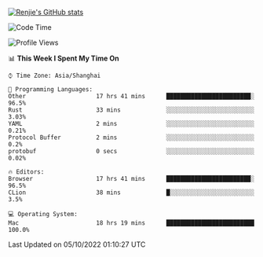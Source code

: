 [![Renjie's GitHub stats](https://github-readme-stats.vercel.app/api?username=liurenjie1024&show_icons=true&theme=chartreuse-dark)](https://github.com/anuraghazra/github-readme-stats)

<!--START_SECTION:waka-->
![Code Time](http://img.shields.io/badge/Code%20Time-222%20hrs%206%20mins-blue)

![Profile Views](http://img.shields.io/badge/Profile%20Views-6-blue)

📊 **This Week I Spent My Time On** 

```text
⌚︎ Time Zone: Asia/Shanghai

💬 Programming Languages: 
Other                    17 hrs 41 mins      ████████████████████████░   96.5% 
Rust                     33 mins             ░░░░░░░░░░░░░░░░░░░░░░░░░   3.03% 
YAML                     2 mins              ░░░░░░░░░░░░░░░░░░░░░░░░░   0.21% 
Protocol Buffer          2 mins              ░░░░░░░░░░░░░░░░░░░░░░░░░   0.2% 
protobuf                 0 secs              ░░░░░░░░░░░░░░░░░░░░░░░░░   0.02%

🔥 Editors: 
Browser                  17 hrs 41 mins      ████████████████████████░   96.5% 
CLion                    38 mins             █░░░░░░░░░░░░░░░░░░░░░░░░   3.5%

💻 Operating System: 
Mac                      18 hrs 19 mins      █████████████████████████   100.0%

```


 Last Updated on 05/10/2022 01:10:27 UTC
<!--END_SECTION:waka-->

